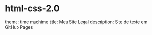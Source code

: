 # html-css-2.0

theme: time machime
title: Meu Site Legal
description: Site de teste em GitHub Pages
